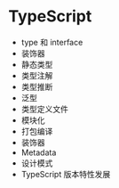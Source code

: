 # TypeScript



- type 和 interface
- 装饰器
- 静态类型
- 类型注解
- 类型推断
- 泛型
- 类型定义文件
- 模块化
- 打包编译
- 装饰器
- Metadata
- 设计模式
- TypeScript 版本特性发展

